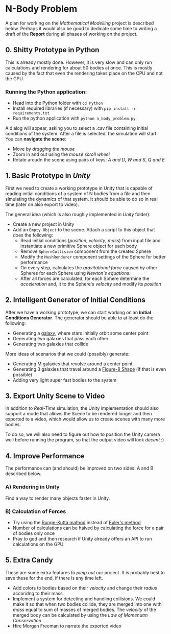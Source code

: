 # N-Body Problem

A plan for working on the *Mathematical Modelling* project is described below. Perhaps it would
also be good to dedicate some time to writing a draft of the **Report** during all phases of
working on the project.

## 0. Shitty Prototype in Python
This is already mostly done. However, it is very slow and can only run calculations and
rendering for about 50 bodies at once. This is mostly caused by the fact that even the
rendering takes place on the CPU and not the GPU.

### Running the Python application:
- Head into the Python folder with `cd Python`
- Install required libraries (if necessary) with `pip install -r requirements.txt`
- Run the python application with `python n_body_problem.py`

A dialog will appear, asking you to select a .csv file containing initial conditions of the system.
After a file is selected, the simulation will start. You can **navigate the scene**:
- Move by _dragging the mouse_
- Zoom in and out using the _mouse scroll wheel_
- Rotate aroudn the scene using pairs of keys: _A and D_, _W and S_, _Q and E_

## 1. Basic Prototype in _Unity_

First we need to create a working prototype in Unity that is capable of reading 
initial conditions of a system of N bodies from a file and then simulating the dynamics
of that system. It should be able to do so in real time (later on also export to video).

The general idea (which is also roughly implemented in _Unity_ folder):
* Create a new project in Unity
* Add an `Empty Object` to the scene. Attach a script to this object that does the following:
    * Read initial conditions (_position_, _velocity_, _mass_) from input file and instantiate a new primitive Sphere object for each body
    * Remove `SphereCollision` component from the created Sphere
    * Modify the `MeshRenderer` component settings of the Sphere for better performance
    * On every step, calculates the _gravitational force_ caused by other Spheres for each Sphere using _Newton's equations_.
    * After all forces are calculated, for each Sphere determine the _acceleration_ and, it to the Sphere's _velocity_ and modify its _position_

## 2. Intelligent Generator of Initial Conditions

After we have a working prototype, we can start working on an **Initial Conditions Generator**.
The generator should be able to at least do the following:
* Generating a [galaxy](https://en.wikipedia.org/wiki/Galaxy), where stars initially orbit some center point
* Generating two galaxies that pass each other
* Generating two galaxies that collide

More ideas of scenarios that we could (possibly) generate:
* Generating M galaxies that revolve around a center point
* Generating 3 galaxies that travel around a [Figure-8 Shape](https://www.youtube.com/watch?v=b0nlqX3j_bo) (if that is even possible)
* Adding very light super fast bodies to the system

## 3. Export Unity Scene to Video

In addition to _Real-Time_ simulation, the Unity implementation should also support a mode
that allows the Scene to be rendered longer and then exported to a video, which would allow
us to create scenes with many more bodies.

To do so, we will also need to figure out how to position the Unity camera well before running
the program, so that the output video will look _decent_ :)

## 4. Improve Performance

The performance can (and should) be improved on two sides: A and B described below.

### A) **Rendering** in Unity
Find a way to render many objects faster in Unity.

### B) **Calculation** of Forces
* Try using the [Runge-Kutta mathod](https://en.wikipedia.org/wiki/Runge%E2%80%93Kutta_methods) instead of [Euler's method](https://en.wikipedia.org/wiki/Euler_method)
* Number of calculations can be halved by calculating the force for a pair of bodies only once
* Pray to god and then research if Unity already offers an API to run calculations on the GPU

## 5. Extra Candy

These are some extra features to _pimp out_ our project. It is probably best to save these for the end,
if there is any time left.

* Add colors to bodies based on their _velocity_ and change their _radius_ accoridng to their mass
* Implement a system for detecting and handling collisions. We could make it so that when two bodies collide,
  they are merged into one with _mass_ equal to sum of masses of merged bodies. The _velocity_ of the merged
  body can be calculated by using the _Law of Momenutm Conservation_
* Hire Morgan Freeman to narrate the exported video
